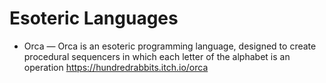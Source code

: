 # Esoteric Languages

* Orca — Orca is an esoteric programming language, designed to create procedural sequencers in which each letter of the alphabet is an operation
  https://hundredrabbits.itch.io/orca
